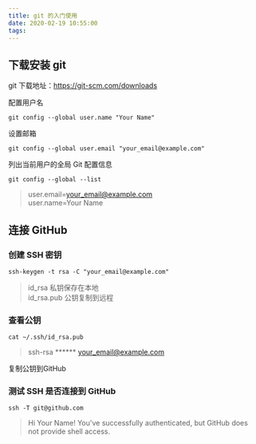 ```yaml
---
title: git 的入门使用
date: 2020-02-19 10:55:00
tags:
---
```


## 下载安装 git
git 下载地址：https://git-scm.com/downloads

配置用户名
```Shell
git config --global user.name "Your Name"
```

设置邮箱
```Shell
git config --global user.email "your_email@example.com"
```

列出当前用户的全局 Git 配置信息
```Shell
git config --global --list
```
>user.email=your_email@example.com  
>user.name=Your Name


## 连接 GitHub

### 创建 SSH 密钥
```shell
ssh-keygen -t rsa -C "your_email@example.com"
```

> id_rsa 私钥保存在本地  
> id_rsa.pub 公钥复制到远程

### 查看公钥
```shell
cat ~/.ssh/id_rsa.pub
```
> ssh-rsa ****** your_email@example.com

复制公钥到GitHub

### 测试 SSH  是否连接到 GitHub
```shell
ssh -T git@github.com
```
>Hi Your Name! You've successfully authenticated, but GitHub does not provide shell access.
